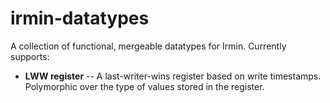 # irmin-datatypes
A collection of functional, mergeable datatypes for Irmin. Currently supports:

 * **LWW register** -- A last-writer-wins register based on write timestamps.
   Polymorphic over the type of values stored in the register.
